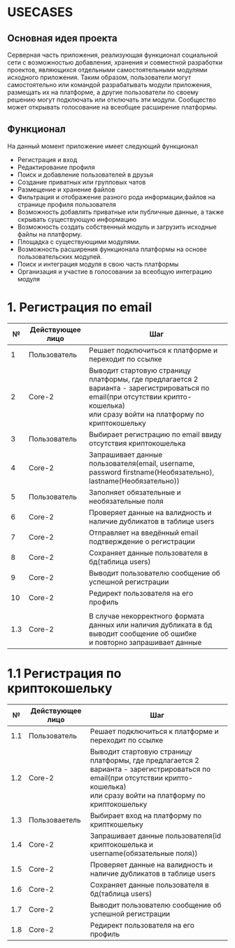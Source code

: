 # USECASES

## Основная идея проекта

Серверная часть приложения, реализующая функционал социальной сети с возможностью добавления, хранения и совместной 
разработки проектов, являющихся отдельными самостоятельными модулями исходного приложения. Таким образом, пользователи 
могут самостоятельно или командой разрабатывать модули приложения, размещать их на платформе, а другие пользователи по
своему решению могут подключать или отключать эти модули. Сообщество может открывать голосование на всеобщее расширение
платформы.

## Функционал

На данный момент приложение имеет следующий функционал

- Регистрация и вход
- Редактирование профиля
- Поиск и добавление пользователей в друзья
- Создание приватных или групповых чатов
- Размещение и хранение файлов
- Фильтрация и отображение разного рода информации,файлов на странице профиля пользователя
- Возможность добавлять приватные или публичные данные, а также скрывать существующую информацию
- Возможность создать собственный модуль и загрузить исходные файлы на платформу.
- Площадка с существующими модулями.
- Возможность расширения функционала платформы на основе пользовательских модулей.
- Поиск и интеграция модуля в свою часть платформы
- Организация и участие в голосовании за всеобщую интеграцию модуля



# 1. Регистрация по email
| №   | Действующее лицо | Шаг                                                                                                                                                                                |
|-----|------------------|------------------------------------------------------------------------------------------------------------------------------------------------------------------------------------|
| 1   | Пользователь     | Решает подключиться к платформе и переходит по ссылке                                                                                                                              |
| 2   | Core-2           | Выводит стартовую страницу платформы, где предлагается 2 варианта - зарегистрироваться по email(при отсутствии крипто-кошелька)<br/>или сразу войти на платформу по криптокошельку |
| 3   | Пользователь     | Выбирает регистрацию по email ввиду отсутствия криптокошелька                                                                                                                      |
| 4   | Core-2           | Запрашивает данные пользователя(email, username, password firstname(Необязательно),<br/>lastname(Необязательно))                                                                   |
| 5   | Пользователь     | Заполняет обязательные и необязательные поля                                                                                                                                       |
| 6   | Core-2           | Проверяет данные на валидность и наличие дубликатов в таблице users                                                                                                                |
| 7   | Core-2           | Отправляет на введённый email подтверждение о регистрации                                                                                                                          |
| 8   | Core-2           | Сохраняет данные пользователя в бд(таблица users)                                                                                                                                  |
| 9   | Core-2           | Выводит пользователю сообщение об успешной регистрации                                                                                                                             |
| 10  | Core-2           | Редирект пользователя на его профиль                                                                                                                                               |
|     |                  |                                                                                                                                                                                    |
| 1.3 | Сore-2           | В случае некорректного формата данных или наличия дубликата в бд выводит сообщение об ошибке <br/>и повторно запрашивает данные                                                    |


# 1.1 Регистрация по криптокошельку
| №   | Действующее лицо | Шаг                                                                                                                                                                                |
|-----|------------------|------------------------------------------------------------------------------------------------------------------------------------------------------------------------------------|
| 1.1 | Пользователь     | Решает подключиться к платформе и переходит по ссылке                                                                                                                              |
| 1.2 | Core-2           | Выводит стартовую страницу платформы, где предлагается 2 варианта - зарегистрироваться по email(при отсутствии крипто-кошелька)<br/>или сразу войти на платформу по криптокошельку |
| 1.3 | Пользоваетель    | Выбирает вход на платформу по крипткошельку                                                                                                                                        |
| 1.4 | Core-2           | Запрашивает данные пользователя(id криптокошелька и username(обязательные поля))                                                                                                   |
| 1.5 | Core-2           | Проверяет данные на валидность и наличие дубликатов в таблице users                                                                                                                |
| 1.6 | Core-2           | Сохраняет данные пользователя в бд(таблица users)                                                                                                                                  |
| 1.7 | Core-2           | Выводит пользователю сообщение об успешной регистрации                                                                                                                             |
| 1.8 | Core-2           | Редирект пользователя на его профиль                                                                                                                                               |

